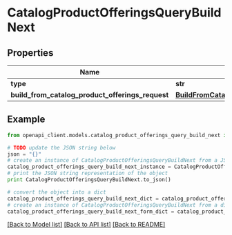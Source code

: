 # CatalogProductOfferingsQueryBuildNext


## Properties
Name | Type | Description | Notes
------------ | ------------- | ------------- | -------------
**type** | **str** |  | 
**build_from_catalog_product_offerings_request** | [**BuildFromCatalogProductOfferingsRequest**](BuildFromCatalogProductOfferingsRequest.md) |  | 

## Example

```python
from openapi_client.models.catalog_product_offerings_query_build_next import CatalogProductOfferingsQueryBuildNext

# TODO update the JSON string below
json = "{}"
# create an instance of CatalogProductOfferingsQueryBuildNext from a JSON string
catalog_product_offerings_query_build_next_instance = CatalogProductOfferingsQueryBuildNext.from_json(json)
# print the JSON string representation of the object
print CatalogProductOfferingsQueryBuildNext.to_json()

# convert the object into a dict
catalog_product_offerings_query_build_next_dict = catalog_product_offerings_query_build_next_instance.to_dict()
# create an instance of CatalogProductOfferingsQueryBuildNext from a dict
catalog_product_offerings_query_build_next_form_dict = catalog_product_offerings_query_build_next.from_dict(catalog_product_offerings_query_build_next_dict)
```
[[Back to Model list]](../README.md#documentation-for-models) [[Back to API list]](../README.md#documentation-for-api-endpoints) [[Back to README]](../README.md)


